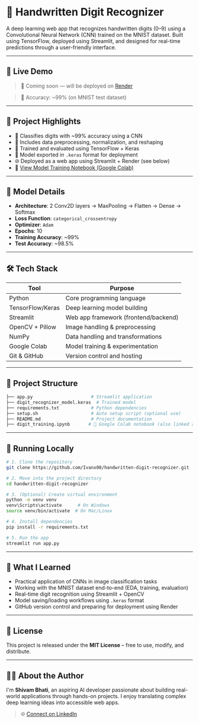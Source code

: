 # 🔢 Handwritten Digit Recognizer

A deep learning web app that recognizes handwritten digits (0–9) using a Convolutional Neural Network (CNN) trained on the MNIST dataset. Built using TensorFlow, deployed using Streamlit, and designed for real-time predictions through a user-friendly interface.

---

## 🚀 Live Demo

> 🔗 Coming soon — will be deployed on [Render](https://render.com)

> 🧠 Accuracy: ~99% (on MNIST test dataset)

---

## 📌 Project Highlights

- 🔢 Classifies digits with ~99% accuracy using a CNN
- 🧼 Includes data preprocessing, normalization, and reshaping
- 🧠 Trained and evaluated using TensorFlow + Keras
- 💾 Model exported in `.keras` format for deployment
- 🌐 Deployed as a web app using Streamlit + Render (see below)
- 📓 [View Model Training Notebook (Google Colab)](https://colab.research.google.com/drive/1a3pRoHhAaRTQgCU79KeT-O9g5YZ37Cty?usp=sharing)

---

## 🧠 Model Details

- **Architecture**: 2 Conv2D layers → MaxPooling → Flatten → Dense → Softmax  
- **Loss Function**: `categorical_crossentropy`  
- **Optimizer**: `Adam`  
- **Epochs**: 10  
- **Training Accuracy**: ~99%  
- **Test Accuracy**: ~98.5%

---

## 🛠️ Tech Stack

| Tool                   | Purpose                           |
|------------------------|-----------------------------------|
| Python                 | Core programming language         |
| TensorFlow/Keras       | Deep learning model building      |
| Streamlit              | Web app framework (frontend/backend) |
| OpenCV + Pillow        | Image handling & preprocessing    |
| NumPy                  | Data handling and transformations |
| Google Colab           | Model training & experimentation  |
| Git & GitHub           | Version control and hosting       |

---

## 📂 Project Structure

```bash
├── app.py                      # Streamlit application
├── digit_recognizer_model.keras  # Trained model
├── requirements.txt            # Python dependencies
├── setup.sh                    # Auto setup script (optional use)
├── README.md                   # Project documentation
├── digit_training.ipynb       # 📓 Google Colab notebook (also linked above)
```


---

## 🧪 Running Locally

```bash
# 1. Clone the repository
git clone https://github.com/Ivanx08/handwritten-digit-recognizer.git

# 2. Move into the project directory
cd handwritten-digit-recognizer

# 3. (Optional) Create virtual environment
python -m venv venv
venv\Scripts\activate      # On Windows
source venv/bin/activate  # On Mac/Linux

# 4. Install dependencies
pip install -r requirements.txt

# 5. Run the app
streamlit run app.py
```

---

## 🧠 What I Learned

- Practical application of CNNs in image classification tasks  
- Working with the MNIST dataset end-to-end (EDA, training, evaluation)  
- Real-time digit recognition using Streamlit + OpenCV  
- Model saving/loading workflows using `.keras` format  
- GitHub version control and preparing for deployment using Render  

---

## 📄 License

This project is released under the **MIT License** – free to use, modify, and distribute.


---

## 🙋‍♂️ About the Author

I'm **Shivam Bhati**, an aspiring AI developer passionate about building real-world applications through hands-on projects. I enjoy translating complex deep learning ideas into accessible web apps.

> 🌐 [Connect on LinkedIn](https://www.linkedin.com/in/shivam-bhati-dev/)

